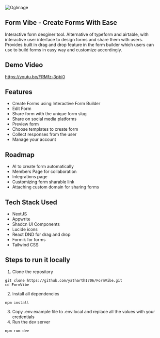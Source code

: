 ![OgImage](https://github.com/yatharth1706/FormVibe/assets/32243289/de9f26d1-5caa-43d9-ae25-b8d217f73d13)

## Form Vibe - Create Forms With Ease
Interactive form desginer tool. Alternative of typeform and airtable, with interactive user interface to design forms and share them with users.
Provides built in drag and drop feature in the form builder which users can use to build forms in easy way and customize accordingly.

## Demo Video
https://youtu.be/FRMfz-3pbi0

## Features
- Create Forms using Interactive Form Builder
- Edit Form
- Share form with the unique form slug
- Share on social media platforms
- Preview form
- Choose templates to create form
- Collect responses from the user
- Manage your account

## Roadmap
- AI to create form automatically
- Members Page for collaboration
- Integrations page
- Customizing form sharable link
- Attaching custom domain for sharing forms

## Tech Stack Used
- NextJS
- Appwrite
- Shadcn UI Components
- Lucide icons
- React DND for drag and drop
- Formik for forms
- Tailwind CSS

## Steps to run it locally
1. Clone the repository
```
git clone https://github.com/yatharth1706/FormVibe.git
cd FormVibe
```

2. Install all dependencies
```
npm install
```

3. Copy .env.example file to .env.local and replace all the values with your credentials
4. Run the dev server
```
npm run dev
```





